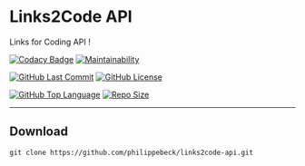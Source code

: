  # Links2Code API
 
 Links for Coding API ! 
 
[![Codacy Badge](https://app.codacy.com/project/badge/Grade/658f992ed0cd40d4bd4b22fadd408fc7)](https://www.codacy.com/gh/philippebeck/links2code-api/dashboard)
[![Maintainability](https://api.codeclimate.com/v1/badges/aacb37ea5a9b2cd05bf8/maintainability)](https://codeclimate.com/github/philippebeck/links2code-api/maintainability)

[![GitHub Last Commit](https://img.shields.io/github/last-commit/philippebeck/links2code-api.svg?label=Last+Commit)](https://github.com/philippebeck/links2code-api/commits/master)
[![GitHub License](https://img.shields.io/github/license/philippebeck/links2code-api.svg?label=License)](https://github.com/philippebeck/links2code-api/blob/master/LICENSE)

[![GitHub Top Language](https://img.shields.io/github/languages/top/philippebeck/nemjs.svg?label=JavaScript)](https://github.com/philippebeck/nemjs)
[![Repo Size](https://img.shields.io/github/repo-size/philippebeck/links2code-api.svg?label=Repo+Size)](https://github.com/philippebeck/links2code-api/tree/master)

---

## Download

`git clone https://github.com/philippebeck/links2code-api.git`  
  